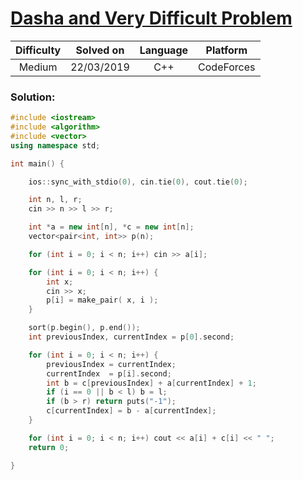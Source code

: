 # [Dasha and Very Difficult Problem](https://codeforces.com/contest/761/problem/D)

| Difficulty | Solved on  | Language   | Platform   |
| :--------: | :--------: | :--------: | :--------: |
| Medium     | 22/03/2019 | C++        | CodeForces |

### Solution:

```c++
#include <iostream>
#include <algorithm>
#include <vector>
using namespace std;

int main() {

    ios::sync_with_stdio(0), cin.tie(0), cout.tie(0);

    int n, l, r;
    cin >> n >> l >> r;

    int *a = new int[n], *c = new int[n];
    vector<pair<int, int>> p(n);

    for (int i = 0; i < n; i++) cin >> a[i];

    for (int i = 0; i < n; i++) {
        int x;
        cin >> x;
        p[i] = make_pair( x, i );
    }

    sort(p.begin(), p.end());
    int previousIndex, currentIndex = p[0].second;

    for (int i = 0; i < n; i++) {
        previousIndex = currentIndex;
        currentIndex  = p[i].second;
        int b = c[previousIndex] + a[currentIndex] + 1;
        if (i == 0 || b < l) b = l;
        if (b > r) return puts("-1");
        c[currentIndex] = b - a[currentIndex];
    }

    for (int i = 0; i < n; i++) cout << a[i] + c[i] << " ";
    return 0;

}
```